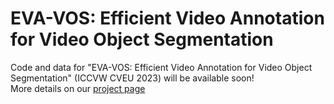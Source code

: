 # EVA-VOS: Efficient Video Annotation for Video Object Segmentation
Code and data for "EVA-VOS: Efficient Video Annotation for Video Object Segmentation" (ICCVW CVEU 2023) will be available soon!  
More details on our [project page](https://eva-vos.compute.dtu.dk/)
